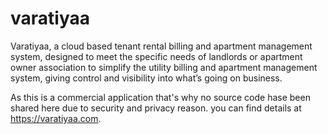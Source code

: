 # varatiyaa

Varatiyaa, a cloud based tenant rental billing and apartment management system, designed to meet the specific needs of landlords or apartment owner association to simplify the utility billing and apartment management system,  giving control and visibility into what’s going on business.

As this is a commercial application that's why no source code hase been shared here due to security and privacy reason. you can find details at https://varatiyaa.com.
